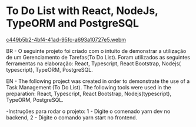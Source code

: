 # To Do List with React, NodeJs, TypeORM and PostgreSQL

[c449b5b2-4bf4-41ad-95fc-a693a10727e5.webm](https://user-images.githubusercontent.com/84644987/178664540-0fd30111-5b4f-45c3-a7d4-a5e524e4861d.webm)


BR - O seguinte projeto foi criado com o intuito de demonstrar a utilização de um Gerenciamento de Tarefas(To Do List). Foram utilizados as seguintes ferramentas na elaboração:
React, Typescript, React Bootstrap, Nodejs( typescript), TypeORM, PostgreSQL.


EN - The following project was created in order to demonstrate the use of a Task Management (To Do List). The following tools were used in the preparation:
React, Typescript, React Bootstrap, Nodejs(typescript), TypeORM, PostgreSQL.

-Instruções para rodar o projeto:
1 - Digite o comenado yarn dev no backend,
2 - Digite o comando yarn start no frontend.
